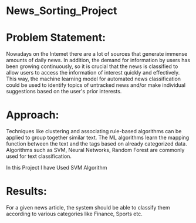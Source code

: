 # News_Sorting_Project
# Problem Statement:

Nowadays on the Intemet there are a lot of sources that generate immense amounts of daily news. In addition, the demand for information by users has been growing continuously, so it is crucial that the news is classified to allow users to access the information of interest quickly and effectively. This way, the machine learning model for automated news classification could be used to identify topics of untracked news and/or make individual suggestions based on the user's prior interests. 

# Approach: 

Techniques like clustering and associating rule-based algorithms can be applied to group together similar text. The ML algorithms learn the mapping function between the text and the tags based on already categorized data. Algorithms such as SVM, Neural Networks, Random Forest are commonly used for text classification.

In this Project I have Used  SVM Algorithm

# Results:
For a given news article, the system should be able to classify them according to various categories like Finance, Sports etc.
